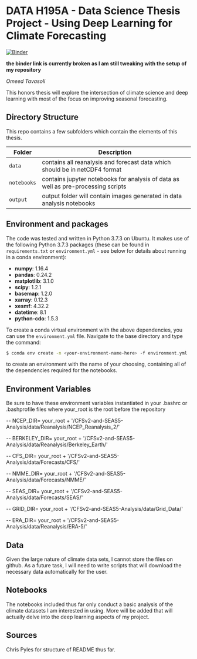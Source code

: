 # DATA H195A - Data Science Thesis Project - Using Deep Learning for Climate Forecasting

[![Binder](https://mybinder.org/badge_logo.svg)](https://mybinder.org/v2/gh/alexander-tavasoli/Data-Science-Thesis.git/master)

**the binder link is currently broken as I am still tweaking with the setup of my repository**

_Omeed Tavasoli_

This honors thesis will explore the intersection of climate science and deep learning with most of the focus on improving seasonal forecasting. 

## Directory Structure

This repo contains a few subfolders which contain the elements of this thesis.

| Folder | Description |
|-----|-----|
| `data`  | contains all reanalysis and forecast data which should be in netCDF4 format  |
| `notebooks`  | contains jupyter notebooks for analysis of data as well as pre-processing scripts |
| `output`  | output folder will contain images generated in data analysis notebooks  |

## Environment and packages
The code was tested and written in Python 3.7.3 on Ubuntu. It makes use of the following Python 3.7.3 packages (these can be found in `requirements.txt` or `environment.yml` - see below for details about running in a conda environment):
+ **numpy**: 1.16.4
+ **pandas**: 0.24.2
+ **matplotlib**: 3.1.0
+ **scipy**: 1.2.1
+ **basemap**: 1.2.0
+ **xarray**: 0.12.3
+ **xesmf**: 4.32.2
+ **datetime**: 8.1
+ **python-cdo**: 1.5.3


To create a conda virtual environment with the above dependencies, you can use the `environment.yml` file. Navigate to the base directory and type the command:

```bash
$ conda env create -n <your-environment-name-here> -f environment.yml

```
to create an environment with the name of your choosing, containing all of the dependencies required for the notebooks.

## Environment Variables

Be sure to have these environment variables instantiated in your .bashrc or .bashprofile files where your_root is the root before the repository

-- NCEP_DIR= your_root + '/CFSv2-and-SEAS5-Analysis/data/Reanalysis/NCEP_Reanalysis_2/'

-- BERKELEY_DIR= your_root + '/CFSv2-and-SEAS5-Analysis/data/Reanalysis/Berkeley_Earth/'

-- CFS_DIR= your_root + '/CFSv2-and-SEAS5-Analysis/data/Forecasts/CFS/'

-- NMME_DIR= your_root + '/CFSv2-and-SEAS5-Analysis/data/Forecasts/NMME/'

-- SEAS_DIR= your_root + '/CFSv2-and-SEAS5-Analysis/data/Forecasts/SEAS/'

-- GRID_DIR= your_root + '/CFSv2-and-SEAS5-Analysis/data/Grid_Data/'

-- ERA_DIR= your_root + '/CFSv2-and-SEAS5-Analysis/data/Reanalysis/ERA-5/'

## Data

Given the large nature of climate data sets, I cannot store the files on github. As a future task, I will need to write scripts that will download the necessary data automatically for the user.

## Notebooks
The notebooks included thus far only conduct a basic analysis of the climate datasets I am interested in using. More will be added that will actually delve into the deep learning aspects of my project.

## Sources

Chris Pyles for structure of README thus far.
